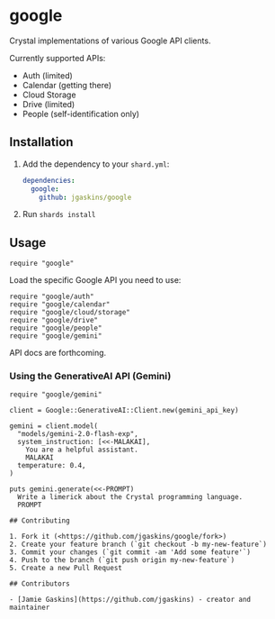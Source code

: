 # google

Crystal implementations of various Google API clients.

Currently supported APIs:

- Auth (limited)
- Calendar (getting there)
- Cloud Storage
- Drive (limited)
- People (self-identification only)

## Installation

1. Add the dependency to your `shard.yml`:

   ```yaml
   dependencies:
     google:
       github: jgaskins/google
   ```

2. Run `shards install`

## Usage

```crystal
require "google"
```

Load the specific Google API you need to use:

```crystal
require "google/auth"
require "google/calendar"
require "google/cloud/storage"
require "google/drive"
require "google/people"
require "google/gemini"
```

API docs are forthcoming.

### Using the GenerativeAI API (Gemini)

```crystal
require "google/gemini"

client = Google::GenerativeAI::Client.new(gemini_api_key)

gemini = client.model(
  "models/gemini-2.0-flash-exp",
  system_instruction: [<<-MALAKAI],
    You are a helpful assistant.
    MALAKAI
  temperature: 0.4,
)

puts gemini.generate(<<-PROMPT)
  Write a limerick about the Crystal programming language.
  PROMPT

## Contributing

1. Fork it (<https://github.com/jgaskins/google/fork>)
2. Create your feature branch (`git checkout -b my-new-feature`)
3. Commit your changes (`git commit -am 'Add some feature'`)
4. Push to the branch (`git push origin my-new-feature`)
5. Create a new Pull Request

## Contributors

- [Jamie Gaskins](https://github.com/jgaskins) - creator and maintainer
